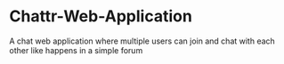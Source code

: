 # Chattr-Web-Application
A chat web application where multiple users can join and chat with each other like happens in a simple forum
